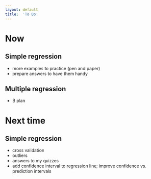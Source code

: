```yaml
---
layout: default
title:  'To Do'
---
```


# Now
## Simple regression
- more examples to practice (pen and paper)
- prepare answers to have them handy

## Multiple regression
- B plan

# Next time
## Simple regression
- cross validation
- outliers 
- answers to my quizzes
- add confidence interval to regression line; improve confidence vs. prediction intervals 